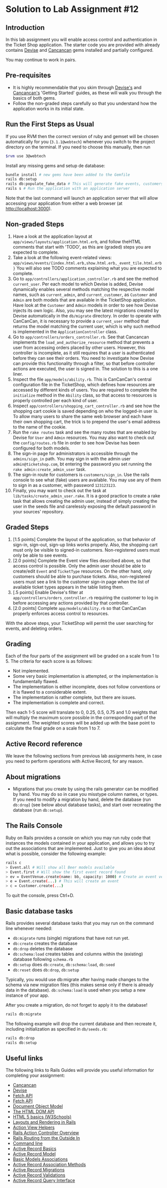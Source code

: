 # Solution to Lab Assignment #12

## Introduction

In this lab assignment you will enable access control and authentication in the Ticket Shop application. The starter code you are provided with already contains [Devise](https://github.com/heartcombo/devise) and [Cancancan](https://github.com/CanCanCommunity/cancancan) gems installed and partially configured.

You may continue to work in pairs.

## Pre-requisites

* It is highly recommendable that you skim through [Devise's](https://github.com/heartcombo/devise)
and [Cancancan's](https://github.com/CanCanCommunity/cancancan) 'Getting Started'
guides, as these will walk you through the basics of both gems.
* Follow the non-graded steps carefully so that you understand how the application works in its
initial state.

## Run the First Steps as Usual

If you use RVM then the correct version of ruby and gemset will be chosen automatically for you (`3.1.1@webtech`)
whenever you switch to the project directory on the terminal. If you need to choose this manually, then run

```sh
$rvm use 3@webtech
```

Install any missing gems and setup de database:

```sh
bundle install # new gems have been added to the Gemfile
rails db:setup
rails db:populate_fake_data # This will generate fake events, customers, etc.
rails s # Run the application with an application server
```

Note that the last command will launch an application server that will allow accessing your application from either a web browser (at [http://localhost:3000](http://localhost:3000)).

## Non-graded Steps

1. Have a look at the application layout at `app/views/layouts/application.html.erb`, and follow theHTML comments that start with 'TODO', as this are (graded) steps you are expected to complete.
2. Take a look at the following event-related views: `app/views/events/{index.html.erb,show.html.erb,_event_tile.html.erb}` You will also see TODO comments explaining what you are expected to complete.
3. Go to `app/controllers/application_controller.rb` and see the method `current_user`. Per each model to which Devise is added, Devise dynamically enables several methods matching the respective model names, such as `current_admin`, and `current_customer`, as `Customer` and `Admin` are both models that are available in the TicketShop application. Have look at the `Customer` and `Admin` models in order to see how Devise injects its own logic. Also, you may see the latest migrations created by Devise automatically in the `db/migrate` directory. In order to operate with CanCanCan, it is necessary to provide a `current_user` method that returns the model matching the current user, which is why such method is implemented in the `ApplicationController` class.
4. Go to `app/controllers/orders_controller.rb`. See that Cancancan implements the `load_and_authorize_resource` method that prevents a user from accessing orders placed by other users. However, this controller is incomplete, as it still requires that a user is authenticated before they can see their orders. You need to investigate how Devise can provide this functionality through a filter, so that before controller actions are executed, the user is signed in. The solution to this is a one liner.
5. Inspect the file `app/models/ability.rb`. This is CanCanCan's central configuration file in the TicketShop, which defines how resources are accessed by different kinds of users. You are required to complete the `initialize` method in the `Ability` class, so that access to resources is properly controlled per each kind of user.
6. Inspect `app/controllers/shopping_cart_controller.rb` and see how the shopping cart cookie is saved depending on who the logged-in user is. To allow many users to share the same web browser and each have their own shopping cart, the trick is to prepend the user's email address to the name of the cookie.  
7. Run the `rake routes` task and see the many routes that are enabled by Devise for `User` and `Admin` resources. You may also want to check out the `config/routes.rb` file in order to see how Devise has been configured for both models.
8. The sign-in page for administrators is accessible through the `admins/sign_in` path. You may sign in with the admin user `admin@ticketshop.com`, bt entering the password you set running the `rake admin:create_admin_user` task.
9. The sign-in route for customers is `customers/sign_in`. Use the rails console to see what (fake) users are available. You may use any of them to sign in as a customer, with password `123123123`.
9. Finally, you may want to check out the task at `lib/tasks/create_admin_user.rake`. It is a good practice to create a rake task that allows creating the admin user, instead of simply creating the user in the seeds file and carelessly exposing the default password in your sources' repository.

## Graded Steps

1. [1.5 points] Complete the layout of the application, so that behavior of sign-in, sign-out, sign-up links works properly. Also, the shopping cart must only be visible to signed-in customers. Non-registered users must only be able to see events.
2. [2.0 points] Complete the Event view files described above, so that access control is possible. Only the admin user should be able to create/edit `Event` and `TicketType` resources. On the other hand, only customers should be able to purchase tickets. Also, non-registered users must see a link to the customer sign-in page when the list of available ticket types appears in the table listing them.
3. [.5 points] Enable Devise's filter at `app/controllers/orders_controller.rb` requiring the customer to log in before accessing any actions provided by that controller.
4. [2.0 points] Complete `app/models/ability.rb` so that CanCanCan properly enforces access control to resources.

With the above steps, your TicketShop will permit the user searching for events, and deleting orders. 

## Grading

Each of the four parts of the assignment will be graded on a scale from 1 to 5. The criteria for each score is as follows:

* Not implemented.
* Some very basic implementation is attempted, or the implementation is fundamentally flawed.
* The implementation is either incomplete, does not follow conventions or it is flawed to a considerable extent.
* The implementation is rather complete, but there are issues.
* The implementation is complete and correct.

Then each 1-5 score will translate to 0, 0.25, 0.5, 0.75 and 1.0 weights that will multiply the maximum score possible in the corresponding part of the assignment. The weighted scores will be added up with the base point to calculate the final grade on a scale from 1 to 7.

## Active Record reference

We leave the following sections from previous lab assignments here, in case you need to perform operations with Active Record, for any reason.

## About migrations

* Migrations that you create by using the rails generator can be modified by hand. You may do so in case you misstype column names, or types. If you need to modify a migration by hand, delete the database (run `db:drop`) (see below about database tasks), and start over recreating the database (run `db:setup`).

## The Rails Console

Ruby on Rails provides a console on which you may run ruby code that instances the models contained in your application, and allows you to try out the associations that are implemented. Just to give you an idea about what is possible, consider the following example:

```sh
rails c
> Event.all # Will show all Beer models available
> Event.first # Will show the first event record found
> ev = EventVenue.create(name: bb, capacity: 1000) # Create an event venue
> e = Event.create(...) # This will create an event
> c = Customer.create(...)
```

To quit the console, press Ctrl+D.

## Basic database tasks

Rails provides several database tasks that you may run on the command line whenever needed:

* `db:migrate` runs (single) migrations that have not run yet.
* `db:create` creates the database
* `db:drop` deletes the database
* `db:schema:load` creates tables and columns within the (existing) database following `schema.rb`
* `db:setup` does `db:create`, `db:schema:load`,  `db:seed`
* `db:reset` does `db:drop`, `db:setup`

Typically, you would use db:migrate after having made changes to the schema via new migration files (this makes sense only if there is already data in the database). `db:schema:load` is used when you setup a new instance of your app.

After you create a migration, do not forget to apply it to the database!

```sh
rails db:migrate
```

The following example will drop the current database and then recreate it, including initialization as specified in `db/seeds.rb`:

```sh
rails db:drop
rails db:setup
```

## Useful links

The following links to Rails Guides will provide you useful information for completing your assignment:

* [Cancancan](https://github.com/CanCanCommunity/cancancan)
* [Devise](https://github.com/heartcombo/devise)
* [Fetch API](https://developer.mozilla.org/en-US/docs/Web/API/Fetch_API)
* [Fetch API](https://developer.mozilla.org/en-US/docs/Web/API/Fetch_API)
* [Document Object Model](https://developer.mozilla.org/en-US/docs/Web/API/Document_Object_Model)
* [The HTML DOM API](https://developer.mozilla.org/en-US/docs/Web/API/HTML_DOM_API)
* [HTML 5 basics (W3Schools)](https://www.w3schools.com/html/html_basic.asp)
* [Layouts and Rendering in Rails](https://edgeguides.rubyonrails.org/layouts_and_rendering.html)
* [Action View Helpers](https://edgeguides.rubyonrails.org/form_helpers.html) 
* [Rails Action Controller Overview](https://edgeguides.rubyonrails.org/action_controller_overview.html) 
* [Rails Routing from the Outside In](https://edgeguides.rubyonrails.org/routing.html)
* [Command line](http://edgeguides.rubyonrails.org/command_line.html)
* [Active Record Basics](http://edgeguides.rubyonrails.org/active_record_basics.html)
* [Active Record Model](http://api.rubyonrails.org/classes/ActiveModel/Model.html)
* [Basic Models Associations](http://edgeguides.rubyonrails.org/association_basics.html)
* [Active Record Association Methods](http://api.rubyonrails.org/classes/ActiveRecord/Associations/ClassMethods.html)
* [Active Record Migrations](http://edgeguides.rubyonrails.org/active_record_migrations.html)
* [Active Record Validations](https://edgeguides.rubyonrails.org/active_record_validations.html)
* [Active Record Query Interface](https://edgeguides.rubyonrails.org/active_record_callbacks.html)
